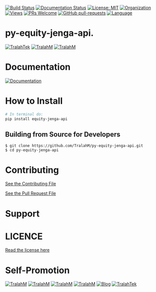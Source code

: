 
[![Build Status](https://travis-ci.com/TralahM/py-equity-jenga-api.svg?branch=master)](https://travis-ci.com/TralahM/py-equity-jenga-api)
[![Documentation Status](https://readthedocs.org/projects/py-equity-jenga-api/badge/?version=latest)](https://py-equity-jenga-api.readthedocs.io/en/latest/?badge=latest)
[![License: MIT](https://img.shields.io/badge/License-MIT-green.svg)](https://opensource.org/licenses/MIT)
[![Organization](https://img.shields.io/badge/Org-TralahTek-blue.svg)](https://github.com/TralahTek)
[![Views](http://hits.dwyl.io/TralahM/py-equity-jenga-api.svg)](http://dwyl.io/TralahM/py-equity-jenga-api)
[![PRs Welcome](https://img.shields.io/badge/PRs-Welcome-brightgreen.svg?style=flat-square)](https://github.com/TralahM/py-equity-jenga-api/pull/)
[![GitHub pull-requests](https://img.shields.io/badge/Issues-pr-red.svg?style=flat-square)](https://github.com/TralahM/py-equity-jenga-api/pull/)
[![Language](https://img.shields.io/badge/Language-python-3572A5.svg)](https://github.com/TralahM)

# py-equity-jenga-api.


[![TralahTek](https://img.shields.io/badge/Organization-TralahTek-black.svg?style=for-the-badge)](https://github.com/TralahTek)
[![TralahM](https://img.shields.io/badge/Engineer-TralahM-blue.svg?style=for-the-badge)](https://github.com/TralahM)
[![TralahM](https://img.shields.io/badge/Maintainer-TralahM-green.svg?style=for-the-badge)](https://github.com/TralahM)

# Documentation

[![Documentation](https://img.shields.io/badge/Docs-py_equity_jenga_api-blue.svg?style=for-the-badge)](https://github.com/TralahM/py-equity-jenga-api)

# How to Install
```bash
# In terminal do:
pip install equity-jenga-api
```

## Building from Source for Developers

```console
$ git clone https://github.com/TralahM/py-equity-jenga-api.git
$ cd py-equity-jenga-api
```

# Contributing
[See the Contributing File](CONTRIBUTING.rst)


[See the Pull Request File](PULL_REQUEST_TEMPLATE.md)


# Support

# LICENCE

[Read the license here](LICENSE)


# Self-Promotion

[![TralahM](https://img.shields.io/badge/Twitter-TralahM-blue.svg?style=for-the-badge)](https://twitter.com/TralahM)
[![TralahM](https://img.shields.io/badge/Github-TralahM-black.svg?style=for-the-badge)](https://github.com/TralahM)
[![TralahM](https://img.shields.io/badge/Kaggle-TralahM-purple.svg?style=for-the-badge)](https://kaggle.com/TralahM)
[![TralahM](https://img.shields.io/badge/LinkedIn-TralahM-red.svg?style=for-the-badge)](https://linkedin.com/in/TralahM)
[![Blog](https://img.shields.io/badge/Blog-tralahm.tralahtek.com-blue.svg?style=for-the-badge)](https://tralahm.tralahtek.com)
[![TralahTek](https://img.shields.io/badge/Organization-TralahTek-cyan.svg?style=for-the-badge)](https://tralahtek.com)


